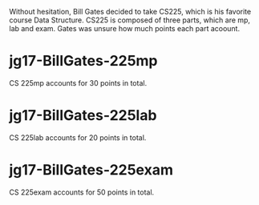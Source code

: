 Without hesitation, Bill Gates decided to take CS225, which is his favorite course Data Structure. CS225 is composed of three parts, which are mp, lab and exam. Gates was unsure how much points each part acoount.

# jg17-BillGates-225mp
CS 225mp accounts for 30 points in total.

# jg17-BillGates-225lab
CS 225lab accounts for 20 points in total.

# jg17-BillGates-225exam
CS 225exam accounts for 50 points in total.
